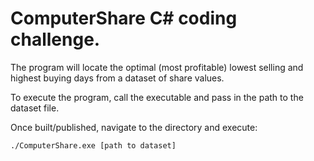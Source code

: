 # ComputerShare C# coding challenge.

The program will locate the optimal (most profitable) lowest selling and highest buying days from a dataset of share values.

To execute the program, call the executable and pass in the path to the dataset file.

Once built/published, navigate to the directory and execute:

`./ComputerShare.exe [path to dataset]`
